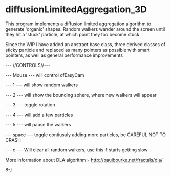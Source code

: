 # diffusionLimitedAggregation_3D

This program implements a diffusion limited aggregation algorithm to generate 'organic' shapes. Random walkers wander around the screen until they hit a 'stuck' particle, at which point they too become stuck

Since the WIP i have added an abstract base class, three derived classes of sticky particle and replaced as many pointers as possible with smart pointers, as well as general performance improvements



--- //CONTROLS//---

--- Mouse --- will control ofEasyCam

---   1   --- will show random walkers 

---   2   --- will show the bounding sphere, where new walkers will appear

---   3   --- toggle rotation

---   4   --- will add a few particles

---   5   --- will pause the walkers

--- space --- toggle contiusuly adding more particles, be CAREFUL NOT TO CRASH

---   c   --- Will clear all random walkers, use this if starts getting slow


More information about DLA algorithm:-
http://paulbourke.net/fractals/dla/

8-]

